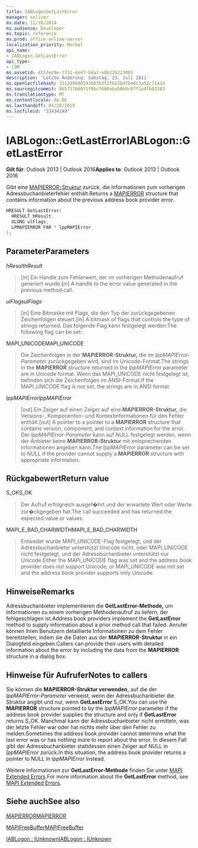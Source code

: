 ```yaml
---
title: IABLogonGetLastError
manager: soliver
ms.date: 11/16/2014
ms.audience: Developer
ms.topic: reference
ms.prod: office-online-server
localization_priority: Normal
api_name:
- IABLogon.GetLastError
api_type:
- COM
ms.assetid: d157e29e-7731-4e47-b4a7-e8622b223001
description: 'Letzte Änderung: Samstag, 23. Juli 2011'
ms.openlocfilehash: 311299b00143667b3f2fb22bd7be6c3a52c7141d
ms.sourcegitcommit: 8657170d071f9bcf680aba50b9c07f2a4fb82283
ms.translationtype: MT
ms.contentlocale: de-DE
ms.lasthandoff: 04/28/2019
ms.locfileid: "33434249"
---
```

# <a name="iablogongetlasterror"></a><span data-ttu-id="6afce-103">IABLogon::GetLastError</span><span class="sxs-lookup"><span data-stu-id="6afce-103">IABLogon::GetLastError</span></span>

  
  
<span data-ttu-id="6afce-104">**Gilt für**: Outlook 2013 | Outlook 2016</span><span class="sxs-lookup"><span data-stu-id="6afce-104">**Applies to**: Outlook 2013 | Outlook 2016</span></span> 
  
<span data-ttu-id="6afce-105">Gibt eine [MAPIERROR-Struktur](mapierror.md) zurück, die Informationen zum vorherigen Adressbuchanbieterfehler enthält.</span><span class="sxs-lookup"><span data-stu-id="6afce-105">Returns a [MAPIERROR](mapierror.md) structure that contains information about the previous address book provider error.</span></span> 
  
```cpp
HRESULT GetLastError(
  HRESULT hResult,
  ULONG ulFlags,
  LPMAPIERROR FAR * lppMAPIError
);
```

## <a name="parameters"></a><span data-ttu-id="6afce-106">Parameter</span><span class="sxs-lookup"><span data-stu-id="6afce-106">Parameters</span></span>

 <span data-ttu-id="6afce-107">_hResult_</span><span class="sxs-lookup"><span data-stu-id="6afce-107">_hResult_</span></span>
  
> <span data-ttu-id="6afce-108">[in] Ein Handle zum Fehlerwert, der im vorherigen Methodenaufruf generiert wurde.</span><span class="sxs-lookup"><span data-stu-id="6afce-108">[in] A handle to the error value generated in the previous method call.</span></span>
    
 <span data-ttu-id="6afce-109">_ulFlags_</span><span class="sxs-lookup"><span data-stu-id="6afce-109">_ulFlags_</span></span>
  
> <span data-ttu-id="6afce-110">[in] Eine Bitmaske mit Flags, die den Typ der zurückgegebenen Zeichenfolgen steuert.</span><span class="sxs-lookup"><span data-stu-id="6afce-110">[in] A bitmask of flags that controls the type of strings returned.</span></span> <span data-ttu-id="6afce-111">Das folgende Flag kann festgelegt werden:</span><span class="sxs-lookup"><span data-stu-id="6afce-111">The following flag can be set:</span></span>
    
<span data-ttu-id="6afce-112">MAPI_UNICODE</span><span class="sxs-lookup"><span data-stu-id="6afce-112">MAPI_UNICODE</span></span> 
  
> <span data-ttu-id="6afce-113">Die Zeichenfolgen in der **MAPIERROR-Struktur,** die im  _lppMAPIError-Parameter_ zurückgegeben wird, sind im Unicode-Format.</span><span class="sxs-lookup"><span data-stu-id="6afce-113">The strings in the **MAPIERROR** structure returned in the  _lppMAPIError_ parameter are in Unicode format.</span></span> <span data-ttu-id="6afce-114">Wenn das MAPI_UNICODE nicht festgelegt ist, befinden sich die Zeichenfolgen im ANSI-Format.</span><span class="sxs-lookup"><span data-stu-id="6afce-114">If the MAPI_UNICODE flag is not set, the strings are in ANSI format.</span></span> 
    
 <span data-ttu-id="6afce-115">_lppMAPIError_</span><span class="sxs-lookup"><span data-stu-id="6afce-115">_lppMAPIError_</span></span>
  
> <span data-ttu-id="6afce-116">[out] Ein Zeiger auf einen Zeiger auf eine **MAPIERROR-Struktur,** die Versions-, Komponenten- und Kontextinformationen für den Fehler enthält.</span><span class="sxs-lookup"><span data-stu-id="6afce-116">[out] A pointer to a pointer to a **MAPIERROR** structure that contains version, component, and context information for the error.</span></span> <span data-ttu-id="6afce-117">Der  _lppMAPIError-Parameter_ kann auf NULL festgelegt werden, wenn der Anbieter keine **MAPIERROR-Struktur** mit entsprechenden Informationen angeben kann.</span><span class="sxs-lookup"><span data-stu-id="6afce-117">The  _lppMAPIError_ parameter can be set to NULL if the provider cannot supply a **MAPIERROR** structure with appropriate information.</span></span> 
    
## <a name="return-value"></a><span data-ttu-id="6afce-118">Rückgabewert</span><span class="sxs-lookup"><span data-stu-id="6afce-118">Return value</span></span>

<span data-ttu-id="6afce-119">S_OK</span><span class="sxs-lookup"><span data-stu-id="6afce-119">S_OK</span></span> 
  
> <span data-ttu-id="6afce-120">Der Aufruf erfolgreich ausgef�hrt und der erwartete Wert oder Werte zur�ckgegeben hat.</span><span class="sxs-lookup"><span data-stu-id="6afce-120">The call succeeded and has returned the expected value or values.</span></span>
    
<span data-ttu-id="6afce-121">MAPI_E_BAD_CHARWIDTH</span><span class="sxs-lookup"><span data-stu-id="6afce-121">MAPI_E_BAD_CHARWIDTH</span></span> 
  
> <span data-ttu-id="6afce-122">Entweder wurde MAPI_UNICODE-Flag festgelegt, und der Adressbuchanbieter unterstützt Unicode nicht, oder MAPI_UNICODE nicht festgelegt, und der Adressbuchanbieter unterstützt nur Unicode.</span><span class="sxs-lookup"><span data-stu-id="6afce-122">Either the MAPI_UNICODE flag was set and the address book provider does not support Unicode, or MAPI_UNICODE was not set and the address book provider supports only Unicode.</span></span>
    
## <a name="remarks"></a><span data-ttu-id="6afce-123">Hinweise</span><span class="sxs-lookup"><span data-stu-id="6afce-123">Remarks</span></span>

<span data-ttu-id="6afce-124">Adressbuchanbieter implementieren die **GetLastError-Methode,** um Informationen zu einem vorherigen Methodenaufruf zu liefern, der fehlgeschlagen ist.</span><span class="sxs-lookup"><span data-stu-id="6afce-124">Address book providers implement the **GetLastError** method to supply information about a prior method call that failed.</span></span> <span data-ttu-id="6afce-125">Anrufer können ihren Benutzern detaillierte Informationen zu dem Fehler bereitstellen, indem sie die Daten aus der **MAPIERROR-Struktur** in ein Dialogfeld eingeben.</span><span class="sxs-lookup"><span data-stu-id="6afce-125">Callers can provide their users with detailed information about the error by including the data from the **MAPIERROR** structure in a dialog box.</span></span> 
  
## <a name="notes-to-callers"></a><span data-ttu-id="6afce-126">Hinweise für Aufrufer</span><span class="sxs-lookup"><span data-stu-id="6afce-126">Notes to callers</span></span>

<span data-ttu-id="6afce-127">Sie können die **MAPIERROR-Struktur verwenden,** auf die der  _lppMAPIError-Parameter_ verweist, wenn der Adressbuchanbieter die Struktur angibt und nur, wenn **GetLastError** S_OK.</span><span class="sxs-lookup"><span data-stu-id="6afce-127">You can use the **MAPIERROR** structure pointed to by the  _lppMAPIError_ parameter if the address book provider supplies the structure and only if **GetLastError** returns S_OK.</span></span> <span data-ttu-id="6afce-128">Manchmal kann der Adressbuchanbieter nicht ermitteln, was der letzte Fehler war oder hat nichts mehr über den Fehler zu melden.</span><span class="sxs-lookup"><span data-stu-id="6afce-128">Sometimes the address book provider cannot determine what the last error was or has nothing more to report about the error.</span></span> <span data-ttu-id="6afce-129">In diesem Fall gibt der Adressbuchanbieter stattdessen einen Zeiger auf NULL in  _lppMAPIError_ zurück.</span><span class="sxs-lookup"><span data-stu-id="6afce-129">In this situation, the address book provider returns a pointer to NULL in  _lppMAPIError_ instead.</span></span> 
  
<span data-ttu-id="6afce-130">Weitere Informationen zur **GetLastError-Methode** finden Sie unter [MAPI Extended Errors](mapi-extended-errors.md).</span><span class="sxs-lookup"><span data-stu-id="6afce-130">For more information about the **GetLastError** method, see [MAPI Extended Errors](mapi-extended-errors.md).</span></span>
  
## <a name="see-also"></a><span data-ttu-id="6afce-131">Siehe auch</span><span class="sxs-lookup"><span data-stu-id="6afce-131">See also</span></span>



[<span data-ttu-id="6afce-132">MAPIERROR</span><span class="sxs-lookup"><span data-stu-id="6afce-132">MAPIERROR</span></span>](mapierror.md)
  
[<span data-ttu-id="6afce-133">MAPIFreeBuffer</span><span class="sxs-lookup"><span data-stu-id="6afce-133">MAPIFreeBuffer</span></span>](mapifreebuffer.md)
  
[<span data-ttu-id="6afce-134">IABLogon : IUnknown</span><span class="sxs-lookup"><span data-stu-id="6afce-134">IABLogon : IUnknown</span></span>](iablogoniunknown.md)

